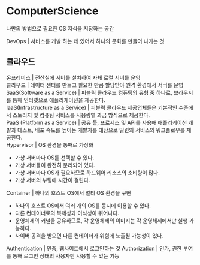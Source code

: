 # ComputerScience
나만의 방법으로 필요한 CS 지식을 저장하는 공간

DevOps | 서비스를 개발 하는 데 있어서 하나의 문화를 만들어 나가는 것

## 클라우드
온프레미스 | 전산실에 서버를 설치하여 자체 로컬 서버를 운영 </br>
클라우드 | 데이터 센터를 만들고 필요한 만큼 할당받아 원격 환경에서 서버를 운영</br>
SaaS(Software as a Service) | 퍼블릭 클라우드 컴퓨팅의 유형 중 하나로, 브라우저를 통해 인터넷으로 애플리케이션을 제공한다.</br>
IaaS(Infrastructure as a Service) | 퍼블릭 클라우드 제공업체들은 기본적인 수준에서 스토리지 및 컴퓨팅 서비스를 사용량별 과금 방식으로 제공한다. </br>
PaaS (Platform as a Service) | 공유 툴, 프로세스 및 API를 사용해 애플리케이션 개발과 테스트, 배포 속도를 높이는 개발자를 대상으로 일련의 서비스와 워크플로우를 제공한다.   </br>
Hypervisor | OS 환경을 통째로 가상화
- 가상 서버마다 OS를 선택할 수 있다.
- 가상 서버들이 완전히 분리되어 있다.
- 가상 서버마다 OS가 필요하므로 하드웨어 리소스의 소비량이 많다.
- 가상 서버의 부팅에 시간이 걸린다. </br>

Container | 하나의 호스트 OS에서 멀티 OS 환경을 구현
- 하나의 호스트 OS에서 여러 개의 OS를 동시에 이용할 수 있다.
- 다른 컨테이너로의 복제성과 이식성이 뛰어나다.
- 운영체제의 커널을 공유하므로, 각 운영체제의 이미지는 각 운영체제에서만 실행 가능하다.
- 사이버 공격을 받으면 다른 컨테이너가 위험에 노출될 가능성이 있다.

Authentication | 인증,  웹사이트에서 로그인하는 것
Authorization | 인가, 권한 부여를 통해 로그인 상태의 사용자만 사용할 수 있는 기능

